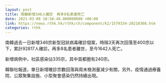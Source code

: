 ```yaml
---
layout: post
title: 南韓新增346人確診　再多8名患者死亡
date: 2021-03-08 10:58:48.000000000 +08:00
link: https://news.rthk.hk/rthk/ch/component/k2/1579334-20210308.htm
categories: rthk
---
```


南韓過去一日新增346宗新型冠狀病毒確診個案，時隔3天再次回落至400宗以下，累計92817人確診。再多8名患者離世，至今1642人死亡。

新增病例中，社區感染佔335宗，其中首都圈有240宗。

韓聯社報道，單日新增確診宗數回落與周末檢測量減少有關，另外，疫情通過療養院、公眾聚集設施、小型聚會感染仍然持續出現。

